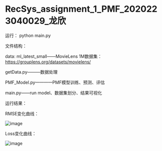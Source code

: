 # RecSys_assignment_1_PMF_2020223040029_龙欣

运行：
python main.py

文件结构：

data:
  ml_latest_small——MovieLens 1M数据集：https://grouplens.org/datasets/movielens/
  
getData.py———数据处理

PMF_Model.py————PMF模型训练、预测、评估

main.py——run model、数据集划分、结果可视化

运行结果：

RMSE变化曲线：

![image](https://user-images.githubusercontent.com/41787457/114351908-cb6cad80-9b9d-11eb-95c0-856e194254b3.png)

Loss变化曲线：

![image](https://user-images.githubusercontent.com/41787457/114351989-e8a17c00-9b9d-11eb-9b87-da484530a53e.png)

